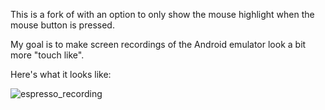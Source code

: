 This is a fork of with an option to only show the mouse highlight when the mouse button is pressed.

My goal is to make screen recordings of the Android emulator look a bit more "touch like".

Here's what it looks like:

![espresso_recording](https://user-images.githubusercontent.com/42954670/104954168-5ec28800-598d-11eb-9f9b-1d448cfda84b.gif)
